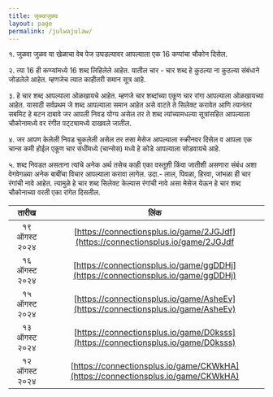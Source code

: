 ```yaml
---
title: जुळवाजुळव
layout: page
permalink: /julwajulaw/
---
```

१. जुळवा जुळव या खेळाचा वेब पेज उघडल्यावर आपल्याला एक 16 कप्पांचा चौकोन दिसेल.

२. त्या 16 ही कप्प्यांमध्ये 16 शब्द लिहिलेले आहेत. यातील चार - चार शब्द हे कुठल्या ना कुठल्या संबंधाने जोडलेले आहेत. म्हणजेच त्यात काहीतरी समान सूत्र आहे.

३. हे चार शब्द आपल्याला ओळखायचे आहेत. म्हणजे चार शब्दांच्या एकूण चार रांगा आपल्याला ओळखायच्या आहेत. यासाठी सर्वप्रथम जे शब्द आपल्याला समान आहेत असे वाटते ते सिलेक्ट करावेत आणि त्यानंतर सबमिट हे बटन दाबावे जर आपली निवड योग्य असेल तर ते शब्द त्यांच्यामधल्या सूत्रांसहित आपल्याला चौकोनामध्ये वर रंगीत पट्ट्यामध्ये दाखवले जातील.

४. जर आपण केलेली निवड चुकलेली असेल तर तसा मेसेज आपल्याला स्क्रीनवर दिसेल व आपला एक चान्स कमी होईल एकूण चार संधींमध्ये (चान्सेस) मध्ये हे कोडे आपल्याला सोडवायचे आहे.

५. शब्द निवडत असताना त्यांचे अनेक अर्थ तसेच काही एका वस्तूशी किंवा जातीशी असणारा संबंध अशा वेगवेगळ्या अनेक बाबींचा विचार आपल्याला करावा लागेल. उदा.- लाल, पिवळा, हिरवा, जांभळा ही चार रंगांची नावे आहेत. त्यामुळे हे चार शब्द सिलेक्ट केल्यास रंगांची नावे असा मेसेज येऊन हे चार शब्द चौकोनाच्या वरती एका रांगेत दिसतील.

| तारीख | लिंक |
|:----:|:-------:|
| १९ ऑगस्ट २०२४ | [https://connectionsplus.io/game/2JGJdf](https://connectionsplus.io/game/2JGJdf|
| १६ ऑगस्ट २०२४ | [https://connectionsplus.io/game/ggDDHj](https://connectionsplus.io/game/ggDDHj)|
| १५ ऑगस्ट २०२४ | [https://connectionsplus.io/game/AsheEv](https://connectionsplus.io/game/AsheEv)|
| १३ ऑगस्ट २०२४ | [https://connectionsplus.io/game/D0ksss](https://connectionsplus.io/game/D0ksss)|
| १२ ऑगस्ट २०२४ | [https://connectionsplus.io/game/CKWkHA](https://connectionsplus.io/game/CKWkHA)|
